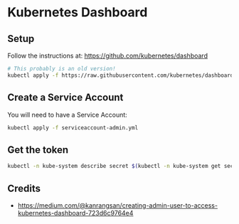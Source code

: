 # Kubernetes Dashboard

## Setup

Follow the instructions at:
https://github.com/kubernetes/dashboard

```bash
# This probably is an old version!
kubectl apply -f https://raw.githubusercontent.com/kubernetes/dashboard/v2.0.3/aio/deploy/recommended.yaml
```

## Create a Service Account

You will need to have a Service Account:

```bash
kubectl apply -f serviceaccount-admin.yml
```

## Get the token

```bash
kubectl -n kube-system describe secret $(kubectl -n kube-system get secret | grep admin-dashboard | awk '{print $1}')
```

## Credits

- https://medium.com/@kanrangsan/creating-admin-user-to-access-kubernetes-dashboard-723d6c9764e4
